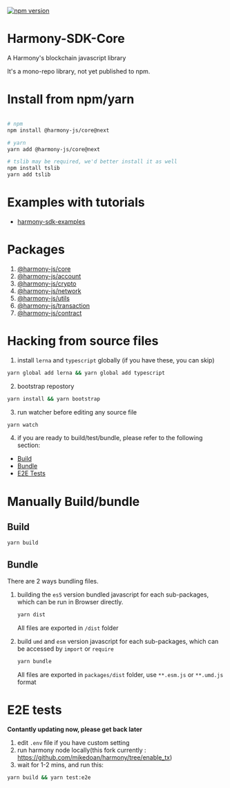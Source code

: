 [![npm version](https://img.shields.io/npm/v/@harmony-js/core.svg?style=flat-square)](https://www.npmjs.com/package/@harmony-js/core)


# Harmony-SDK-Core

A Harmony's blockchain javascript library

It's a mono-repo library, not yet published to npm.


# Install from npm/yarn

```bash

# npm
npm install @harmony-js/core@next 

# yarn
yarn add @harmony-js/core@next

# tslib may be required, we'd better install it as well
npm install tslib
yarn add tslib

```
# Examples with tutorials

* [harmony-sdk-examples](https://github.com/FireStack-Lab/harmony-sdk-examples)

# Packages

1. [@harmony-js/core](https://github.com/FireStack-Lab/Harmony-sdk-core/tree/master/packages/harmony-core)
2. [@harmony-js/account](https://github.com/FireStack-Lab/Harmony-sdk-core/tree/master/packages/harmony-account)
3. [@harmony-js/crypto](https://github.com/FireStack-Lab/Harmony-sdk-core/tree/master/packages/harmony-crypto)
4. [@harmony-js/network](https://github.com/FireStack-Lab/Harmony-sdk-core/tree/master/packages/harmony-network)
5. [@harmony-js/utils](https://github.com/FireStack-Lab/Harmony-sdk-core/tree/master/packages/harmony-utils)
6. [@harmony-js/transaction](https://github.com/FireStack-Lab/Harmony-sdk-core/tree/master/packages/harmony-transaction)
7. [@harmony-js/contract](https://github.com/FireStack-Lab/Harmony-sdk-core/tree/master/packages/harmony-contract)

# Hacking from source files

1. install `lerna` and `typescript` globally (if you have these, you can skip)
```bash
yarn global add lerna && yarn global add typescript
```
2. bootstrap repostory
```bash
yarn install && yarn bootstrap
```
3. run watcher before editing any source file
```bash
yarn watch
```
4. if you are ready to build/test/bundle, please refer to the following section:
- [Build](#Build)
- [Bundle](#Bundle)
- [E2E Tests](#E2E-tests)


# Manually Build/bundle

## Build

```bash
yarn build

```

## Bundle

There are 2 ways bundling files.

1. building the `es5` version bundled javascript for each sub-packages, which can be run in Browser directly.

    ```bash
    yarn dist
    ```
    All files are exported in `/dist` folder

2. build `umd` and `esm` version javascript for each sub-packages, which can be accessed by `import` or `require`

    ```bash 
    yarn bundle
    ```
    All files are exported in `packages/dist` folder, use `**.esm.js` or `**.umd.js` format




# E2E tests

**Contantly updating now, please get back later**

1. edit `.env` file if you have custom setting
2. run harmony node locally(this fork currently : https://github.com/mikedoan/harmony/tree/enable_tx)
3. wait for 1-2 mins, and run this:

```bash
yarn build && yarn test:e2e
```


